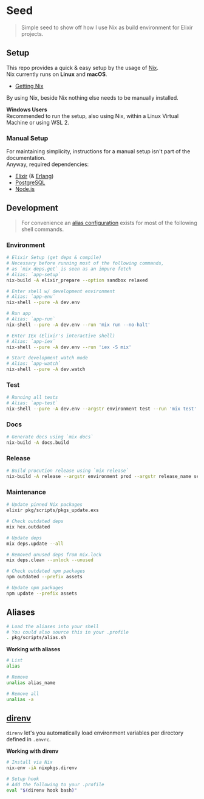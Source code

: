# Seed

> Simple seed to show off how I use Nix as build environment for Elixir projects.

## Setup

This repo provides a quick & easy setup by the usage of [Nix](https://nixos.org).  
Nix currently runs on **Linux** and **macOS**.

- [Getting Nix](https://nixos.org/download.html)

By using Nix, beside Nix nothing else needs to be manually installed.

**Windows Users**  
Recommended to run the setup, also using Nix, within a Linux Virtual Machine or using WSL 2.

### Manual Setup

For maintaining simplicity, instructions for a manual setup isn't part of the documentation.  
Anyway, required dependencies:

- [Elixir](https://elixir-lang.org) (& [Erlang](https://www.erlang.org))
- [PostgreSQL](https://www.postgresql.org)
- [Node.js](https://nodejs.org)

## Development

> For convenience an [alias configuration](#aliases) exists for most of the following shell commands.

### Environment

```sh
# Elixir Setup (get deps & compile)
# Necessary before running most of the following commands,
# as `mix deps.get` is seen as an impure fetch
# Alias: `app-setup`
nix-build -A elixir_prepare --option sandbox relaxed

# Enter shell w/ development environment
# Alias: `app-env`
nix-shell --pure -A dev.env

# Run app
# Alias: `app-run`
nix-shell --pure -A dev.env --run 'mix run --no-halt'

# Enter IEx (Elixir's interactive shell)
# Alias: `app-iex`
nix-shell --pure -A dev.env --run 'iex -S mix'

# Start development watch mode
# Alias: `app-watch`
nix-shell --pure -A dev.watch
```

### Test

```sh
# Running all tests
# Alias: `app-test`
nix-shell --pure -A dev.env --argstr environment test --run 'mix test'
```

### Docs

```sh
# Generate docs using `mix docs`
nix-build -A docs.build
```

### Release

```sh
# Build procution release using `mix release`
nix-build -A release --argstr environment prod --argstr release_name seed
```

### Maintenance

```sh
# Update pinned Nix packages
elixir pkg/scripts/pkgs_update.exs

# Check outdated deps
mix hex.outdated

# Update deps
mix deps.update --all

# Removed unused deps from mix.lock
mix deps.clean --unlock --unused

# Check outdated npm packages
npm outdated --prefix assets

# Update npm packages
npm update --prefix assets
```

## Aliases

```sh
# Load the aliases into your shell
# You could also source this in your .profile
. pkg/scripts/alias.sh
```
**Working with aliases**
```sh
# List
alias

# Remove
unalias alias_name

# Remove all
unalias -a
```

## [direnv](https://direnv.net/)

`direnv` let's you automatically load environment variables per directory defined in `.envrc`.

**Working with direnv**
```sh
# Install via Nix
nix-env -iA nixpkgs.direnv

# Setup hook
# Add the following to your .profile
eval "$(direnv hook bash)"
```
